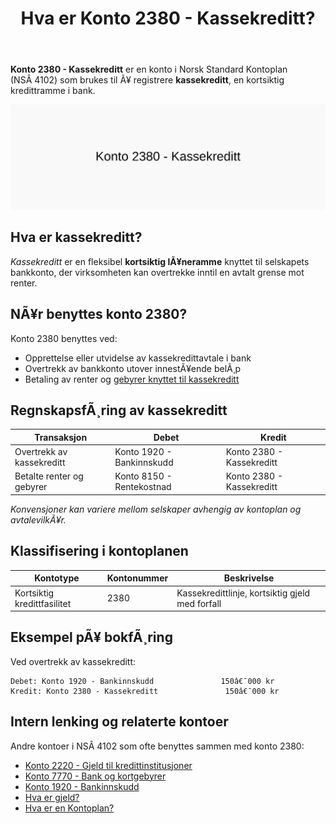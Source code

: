 ﻿---
title: "Hva er Konto 2380 - Kassekreditt?"
meta_title: "2380-kassekreditt"
meta_description: '**Konto 2380 - Kassekreditt** er en konto i Norsk Standard Kontoplan (NSÂ 4102) som brukes til Ã¥ registrere **kassekreditt**, en kortsiktig kredittramme i bank...'
slug: 2380-kassekreditt
type: blog
layout: pages/single
---

**Konto 2380 - Kassekreditt** er en konto i Norsk Standard Kontoplan (NSÂ 4102) som brukes til Ã¥ registrere **kassekreditt**, en kortsiktig kredittramme i bank.

![Illustrasjon av konto 2380 kassekreditt](2380-kassekreditt-image.svg)

## Hva er kassekreditt?

*Kassekreditt* er en fleksibel **kortsiktig lÃ¥neramme** knyttet til selskapets bankkonto, der virksomheten kan overtrekke inntil en avtalt grense mot renter.

## NÃ¥r benyttes konto 2380?

Konto 2380 benyttes ved:

* Opprettelse eller utvidelse av kassekredittavtale i bank
* Overtrekk av bankkonto utover innestÃ¥ende belÃ¸p
* Betaling av renter og [gebyrer knyttet til kassekreditt](/blogs/kontoplan/7770-bank-og-kortgebyrer "Konto 7770 - Bank og kortgebyrer")

## RegnskapsfÃ¸ring av kassekreditt

| Transaksjon                                   | Debet                         | Kredit                             |
|-----------------------------------------------|-------------------------------|------------------------------------|
| Overtrekk av kassekreditt                     | Konto 1920 - Bankinnskudd     | Konto 2380 - Kassekreditt          |
| Betalte renter og gebyrer                     | Konto 8150 - Rentekostnad     | Konto 2380 - Kassekreditt          |

_*Konvensjoner kan variere mellom selskaper avhengig av kontoplan og avtalevilkÃ¥r.*_

## Klassifisering i kontoplanen

| Kontotype                  | Kontonummer | Beskrivelse                                      |
|----------------------------|-------------|--------------------------------------------------|
| Kortsiktig kredittfasilitet| 2380        | Kassekredittlinje, kortsiktig gjeld med forfall  |

## Eksempel pÃ¥ bokfÃ¸ring

Ved overtrekk av kassekreditt:

```plaintext
Debet: Konto 1920 - Bankinnskudd               150â€¯000 kr
Kredit: Konto 2380 - Kassekreditt               150â€¯000 kr
```

## Intern lenking og relaterte kontoer

Andre kontoer i NSÂ 4102 som ofte benyttes sammen med konto 2380:

* [Konto 2220 - Gjeld til kredittinstitusjoner](/blogs/kontoplan/2220-gjeld-til-kredittinstitusjoner "Konto 2220 - Gjeld til kredittinstitusjoner i Norsk Standard Kontoplan")
* [Konto 7770 - Bank og kortgebyrer](/blogs/kontoplan/7770-bank-og-kortgebyrer "Konto 7770 - Bank og kortgebyrer i Norsk Standard Kontoplan")
* [Konto 1920 - Bankinnskudd](/blogs/kontoplan/1920-bankinnskudd "Konto 1920 - Bankinnskudd i Norsk Standard Kontoplan")
* [Hva er gjeld?](/blogs/regnskap/hva-er-gjeld "Hva er Gjeld i Regnskap? Komplett Guide til Forpliktelser og Gjeldstyper")
* [Hva er en Kontoplan?](/blogs/regnskap/hva-er-kontoplan "Hva er en Kontoplan? Komplett Guide til Kontoplaner i Norsk Regnskap")


